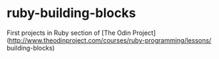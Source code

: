 # ruby-building-blocks
First projects in Ruby section of [The Odin Project](http://www.theodinproject.com/courses/ruby-programming/lessons/ building-blocks) 
